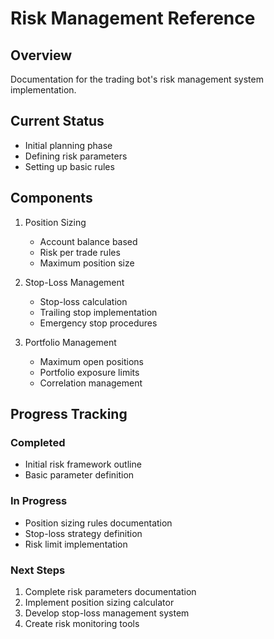 # Risk Management Reference

## Overview
Documentation for the trading bot's risk management system implementation.

## Current Status
- Initial planning phase
- Defining risk parameters
- Setting up basic rules

## Components
1. Position Sizing
   - Account balance based
   - Risk per trade rules
   - Maximum position size

2. Stop-Loss Management
   - Stop-loss calculation
   - Trailing stop implementation
   - Emergency stop procedures

3. Portfolio Management
   - Maximum open positions
   - Portfolio exposure limits
   - Correlation management

## Progress Tracking

### Completed
- Initial risk framework outline
- Basic parameter definition

### In Progress
- Position sizing rules documentation
- Stop-loss strategy definition
- Risk limit implementation

### Next Steps
1. Complete risk parameters documentation
2. Implement position sizing calculator
3. Develop stop-loss management system
4. Create risk monitoring tools